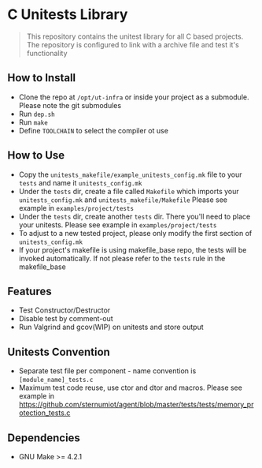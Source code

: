# C Unitests Library
> This repository contains the unitest library for all C based projects.
  The repository is configured to link with a archive file and test it's functionality

## How to Install
- Clone the repo at `/opt/ut-infra` or inside your project as a submodule. Please note the git submodules
- Run `dep.sh`
- Run `make`
- Define `TOOLCHAIN` to select the compiler ot use

## How to Use 
- Copy the `unitests_makefile/example_unitests_config.mk` file to your `tests` and name it `unitests_config.mk`
- Under the `tests` dir, create a file called `Makefile` which imports your `unitests_config.mk` and `unitests_makefile/Makefile`
  Please see example in `examples/project/tests`
- Under the `tests` dir, create another `tests` dir. There you'll need to place your unitests. Please see example in `examples/project/tests`
- To adjust to a new tested project, please only modify the first section of `unitests_config.mk`
- If your project's makefile is using makefile_base repo, the tests will be invoked automatically. If not please refer to the `tests` rule in the makefile_base
## Features
- Test Constructor/Destructor 
- Disable test by comment-out
- Run Valgrind and gcov(WIP) on unitests and store output

## Unitests Convention
- Separate test file per component - name convention is `[module_name]_tests.c`
- Maximum test code reuse, use ctor and dtor and macros. Please see example in https://github.com/sternumiot/agent/blob/master/tests/tests/memory_protection_tests.c

## Dependencies
- GNU Make >= 4.2.1